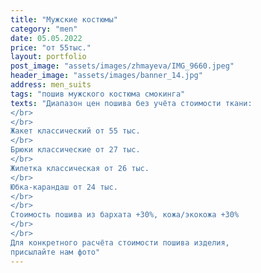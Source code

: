```yaml
---
title: "Мужские костюмы"
category: "men"
date: 05.05.2022
price: "от 55тыс."
layout: portfolio
post_image: "assets/images/zhmayeva/IMG_9660.jpeg"
header_image: "assets/images/banner_14.jpg"
address: men_suits
tags: "пошив мужского костюма смокинга"
texts: "Диапазон цен пошива без учёта стоимости ткани:
</br>
</br>
Жакет классический от 55 тыс.
</br>
Брюки классические от 27 тыс.
</br>
Жилетка классическая от 26 тыс.
</br>
Юбка-карандаш от 24 тыс.
</br>
</br>
Стоимость пошива из бархата +30%, кожа/экокожа +30%
</br>
</br>
Для конкретного расчёта стоимости пошива изделия,
присылайте нам фото"
---
```

